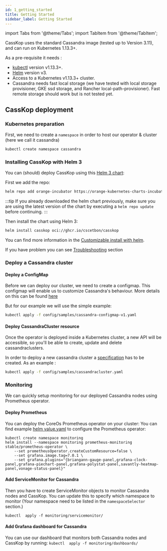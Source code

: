 ```yaml
---
id: 1_getting_started
title: Getting Started
sidebar_label: Getting Started
---
```

import Tabs from '@theme/Tabs';
import TabItem from '@theme/TabItem';

CassKop uses the standard Cassandra image (tested up to Version 3.11), and can run on Kubernetes 1.13.3+.


As a pre-requisite it needs :

- [kubectl](https://kubernetes.io/docs/tasks/tools/install-kubectl/) version v1.13.3+.
- [Helm](https://helm.sh/) version v3.
- Access to a Kubernetes v1.13.3+ cluster.
- Cassandra needs fast local storage (we have tested with local storage provisioner, GKE ssd storage, and Rancher local-path-provisioner). Fast remote storage should work but is not tested yet.

## CassKop deployment

### Kubernetes preparation

First, we need to create a `namespace` in order to host our operator & cluster (here we call it cassandra)

```bash
kubectl create namespace cassandra
```

### Installing CassKop with Helm 3

You can (should) deploy CassKop using this [Helm 3 chart](https://github.com/Orange-Opensource/casskop/tree/master/helm):

First we add the repo:

```bash
helm repo add orange-incubator https://orange-kubernetes-charts-incubator.storage.googleapis.com/
```

:::tip
If you already downloaded the helm chart previously, make sure you are using the latest version of the chart by executing a `helm repo update` before continuing.
:::

Then install the chart using Helm 3:

```bash
helm install casskop oci://ghcr.io/cscetbon/casskop
```

You can find more information in the [Customizable install with helm](/casskop/docs/3_configuration_deployment/1_customizable_install_with_helm).

If you have problem you can see [Troubleshooting](/casskop/docs/7_troubleshooting/1_operations_issues) section

### Deploy a Cassandra cluster

#### Deploy a ConfigMap

Before we can deploy our cluster, we need to create a configmap.
This configmap will enable us to customize Cassandra's behaviour.
More details on this can be found [here](/casskop/docs/3_configuration_deployment/2_cassandra_configuration#configuration-override-using-configmap)

But for our example we will use the simple example:

```bash
kubectl apply -f config/samples/cassandra-configmap-v1.yaml
```

#### Deploy CassandraCluster resource

Once the operator is deployed inside a Kubernetes cluster, a new API will be accessible, so
you'll be able to create, update and delete cassandraclusters.

In order to deploy a new cassandra cluster a [specification](https://github.com/Orange-OpenSource/casskop/blob/master/config/samples/cassandracluster.yaml) has to be created. As an example :

``` bash
kubectl apply -f config/samples/cassandracluster.yaml
```

### Monitoring

We can quickly setup monitoring for our deployed Cassandra nodes using
Prometheus operator.

#### Deploy Prometheus

You can deploy the CoreOs Prometheus operator on your cluster:
You can find example [helm value.yaml](https://github.com/Orange-OpenSource/casskop/blob/master/config/samples/prometheus-values.yaml) to configure the Prometheus operator:

```console
kubectl create namespace monitoring
helm install --namespace monitoring prometheus-monitoring stable/prometheus-operator \
    --set prometheusOperator.createCustomResource=false \
    --set grafana.image.tag=7.0.1 \
    --set grafana.plugins="{briangann-gauge-panel,grafana-clock-panel,grafana-piechart-panel,grafana-polystat-panel,savantly-heatmap-panel,vonage-status-panel}"
```

#### Add ServiceMonitor for Cassandra

Then you have to create ServiceMonitor objects to monitor Cassandra nodes and CassKop. You can update this to specify 
which namespace to monitor (Your namespace need to be listed in the `namespaceSelector` section.)

```kubectl  apply -f monitoring/servicemonitor/```


#### Add Grafana dashboard for Cassandra

You can use our dashboard that monitors both Cassandra nodes and CassKop by running:
```kubectl  apply -f monitoring/dashboards/```
